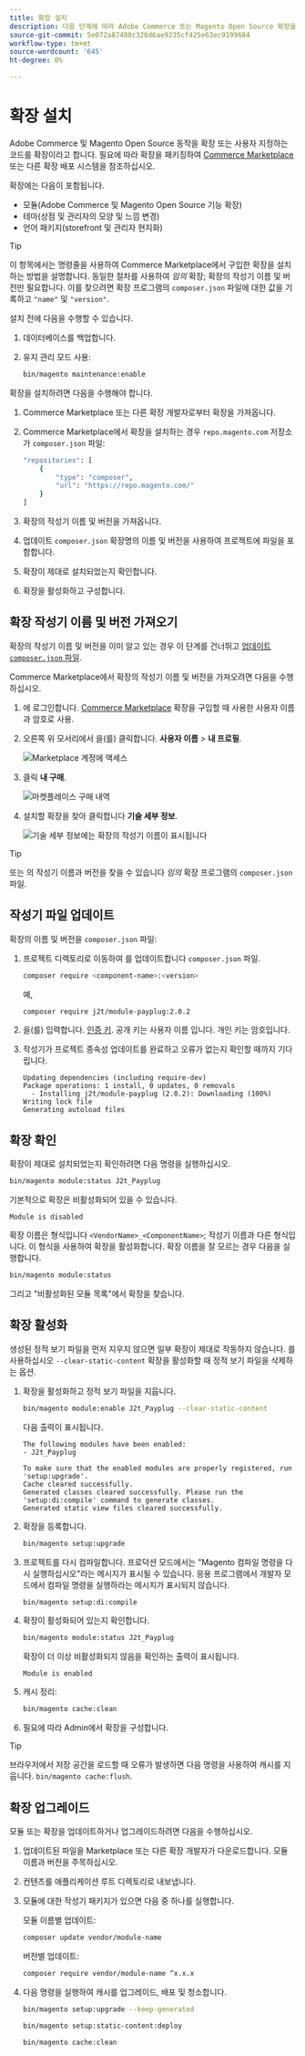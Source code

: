 ```yaml
---
title: 확장 설치
description: 다음 단계에 따라 Adobe Commerce 또는 Magento Open Source 확장을 설치합니다.
source-git-commit: 5e072a87480c326d6ae9235cf425e63ec9199684
workflow-type: tm+mt
source-wordcount: '645'
ht-degree: 0%

---
```



# 확장 설치

Adobe Commerce 및 Magento Open Source 동작을 확장 또는 사용자 지정하는 코드를 확장이라고 합니다. 필요에 따라 확장을 패키징하여 [Commerce Marketplace](https://marketplace.magento.com) 또는 다른 확장 배포 시스템을 참조하십시오.

확장에는 다음이 포함됩니다.

- 모듈(Adobe Commerce 및 Magento Open Source 기능 확장)
- 테마(상점 및 관리자의 모양 및 느낌 변경)
- 언어 패키지(storefront 및 관리자 현지화)

>[!TIP]
>
>이 항목에서는 명령줄을 사용하여 Commerce Marketplace에서 구입한 확장을 설치하는 방법을 설명합니다. 동일한 절차를 사용하여 _임의_ 확장; 확장의 작성기 이름 및 버전만 필요합니다. 이를 찾으려면 확장 프로그램의 `composer.json` 파일에 대한 값을 기록하고 `"name"` 및 `"version"`.

설치 전에 다음을 수행할 수 있습니다.

1. 데이터베이스를 백업합니다.
1. 유지 관리 모드 사용:

   ```bash
   bin/magento maintenance:enable
   ```

확장을 설치하려면 다음을 수행해야 합니다.

1. Commerce Marketplace 또는 다른 확장 개발자로부터 확장을 가져옵니다.
1. Commerce Marketplace에서 확장을 설치하는 경우 `repo.magento.com` 저장소가 `composer.json` 파일:

   ```bash
   "repositories": [
       {
           "type": "composer",
           "url": "https://repo.magento.com/"
       }
   ]
   ```

1. 확장의 작성기 이름 및 버전을 가져옵니다.
1. 업데이트 `composer.json` 확장명의 이름 및 버전을 사용하여 프로젝트에 파일을 포함합니다.
1. 확장이 제대로 설치되었는지 확인합니다.
1. 확장을 활성화하고 구성합니다.

## 확장 작성기 이름 및 버전 가져오기

확장의 작성기 이름 및 버전을 이미 알고 있는 경우 이 단계를 건너뛰고 [업데이트 `composer.json` 파일](#update-your-composer-file).

Commerce Marketplace에서 확장의 작성기 이름 및 버전을 가져오려면 다음을 수행하십시오.

1. 에 로그인합니다. [Commerce Marketplace](https://marketplace.magento.com) 확장을 구입할 때 사용한 사용자 이름과 암호로 사용.

1. 오른쪽 위 모서리에서 을(를) 클릭합니다. **사용자 이름** > **내 프로필**.

   ![Marketplace 계정에 액세스](../../assets/installation/marketplace-my-profile.png)

1. 클릭 **내 구매**.

   ![마켓플레이스 구매 내역](../../assets/installation//marketplace-my-purchases.png)

1. 설치할 확장을 찾아 클릭합니다 **기술 세부 정보**.

   ![기술 세부 정보에는 확장의 작성기 이름이 표시됩니다](../../assets/installation/marketplace-extension-technical-details.png)

>[!TIP]
>
>또는 의 작성기 이름과 버전을 찾을 수 있습니다 _임의_ 확장 프로그램의 `composer.json` 파일.

## 작성기 파일 업데이트

확장의 이름 및 버전을 `composer.json` 파일:

1. 프로젝트 디렉토리로 이동하여 를 업데이트합니다 `composer.json` 파일.

   ```bash
   composer require <component-name>:<version>
   ```

   예,

   ```bash
   composer require j2t/module-payplug:2.0.2
   ```

1. 을(를) 입력합니다. [인증 키](../prerequisites/authentication-keys.md). 공개 키는 사용자 이름 입니다. 개인 키는 암호입니다.

1. 작성기가 프로젝트 종속성 업데이트를 완료하고 오류가 없는지 확인할 때까지 기다립니다.

   ```terminal
   Updating dependencies (including require-dev)
   Package operations: 1 install, 0 updates, 0 removals
     - Installing j2t/module-payplug (2.0.2): Downloading (100%)
   Writing lock file
   Generating autoload files
   ```

## 확장 확인

확장이 제대로 설치되었는지 확인하려면 다음 명령을 실행하십시오.

```bash
bin/magento module:status J2t_Payplug
```

기본적으로 확장은 비활성화되어 있을 수 있습니다.

```terminal
Module is disabled
```

확장 이름은 형식입니다 `<VendorName>_<ComponentName>`; 작성기 이름과 다른 형식입니다. 이 형식을 사용하여 확장을 활성화합니다. 확장 이름을 잘 모르는 경우 다음을 실행합니다.

```bash
bin/magento module:status
```

그리고 &quot;비활성화된 모듈 목록&quot;에서 확장을 찾습니다.

## 확장 활성화

생성된 정적 보기 파일을 먼저 지우지 않으면 일부 확장이 제대로 작동하지 않습니다. 를 사용하십시오 `--clear-static-content` 확장을 활성화할 때 정적 보기 파일을 삭제하는 옵션.

1. 확장을 활성화하고 정적 보기 파일을 지웁니다.

   ```bash
   bin/magento module:enable J2t_Payplug --clear-static-content
   ```

   다음 출력이 표시됩니다.

   ```terminal
   The following modules have been enabled:
   - J2t_Payplug
   
   To make sure that the enabled modules are properly registered, run 'setup:upgrade'.
   Cache cleared successfully.
   Generated classes cleared successfully. Please run the 'setup:di:compile' command to generate classes.
   Generated static view files cleared successfully.
   ```

1. 확장을 등록합니다.

   ```bash
   bin/magento setup:upgrade
   ```

1. 프로젝트를 다시 컴파일합니다. 프로덕션 모드에서는 &quot;Magento 컴파일 명령을 다시 실행하십시오&quot;라는 메시지가 표시될 수 있습니다. 응용 프로그램에서 개발자 모드에서 컴파일 명령을 실행하라는 메시지가 표시되지 않습니다.

   ```bash
   bin/magento setup:di:compile
   ```

1. 확장이 활성화되어 있는지 확인합니다.

   ```bash
   bin/magento module:status J2t_Payplug
   ```

   확장이 더 이상 비활성화되지 않음을 확인하는 출력이 표시됩니다.

   ```terminal
   Module is enabled
   ```

1. 캐시 정리:

   ```bash
   bin/magento cache:clean
   ```

1. 필요에 따라 Admin에서 확장을 구성합니다.

>[!TIP]
>
>브라우저에서 저장 공간을 로드할 때 오류가 발생하면 다음 명령을 사용하여 캐시를 지웁니다. `bin/magento cache:flush`.

## 확장 업그레이드

모듈 또는 확장을 업데이트하거나 업그레이드하려면 다음을 수행하십시오.

1. 업데이트된 파일을 Marketplace 또는 다른 확장 개발자가 다운로드합니다. 모듈 이름과 버전을 주목하십시오.

1. 컨텐츠를 애플리케이션 루트 디렉토리로 내보냅니다.

1. 모듈에 대한 작성기 패키지가 있으면 다음 중 하나를 실행합니다.

   모듈 이름별 업데이트:

   ```bash
   composer update vendor/module-name
   ```

   버전별 업데이트:

   ```bash
   composer require vendor/module-name ^x.x.x
   ```

1. 다음 명령을 실행하여 캐시를 업그레이드, 배포 및 청소합니다.

   ```bash
   bin/magento setup:upgrade --keep-generated
   ```

   ```bash
   bin/magento setup:static-content:deploy
   ```

   ```bash
   bin/magento cache:clean
   ```
